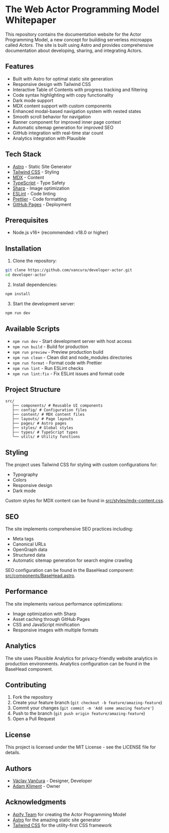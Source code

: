 # The Web Actor Programming Model Whitepaper

This repository contains the documentation website for the Actor Programming Model, a new concept for building serverless microapps called _Actors_. The site is built using Astro and provides comprehensive documentation about developing, sharing, and integrating Actors.

## Features

- Built with Astro for optimal static site generation
- Responsive design with Tailwind CSS
- Interactive Table of Contents with progress tracking and filtering
- Code syntax highlighting with copy functionality
- Dark mode support
- MDX content support with custom components
- Enhanced modal-based navigation system with nested states
- Smooth scroll behavior for navigation
- Banner component for improved inner page context
- Automatic sitemap generation for improved SEO
- GitHub integration with real-time star count
- Analytics integration with Plausible

## Tech Stack

- [Astro](https://astro.build) - Static Site Generator
- [Tailwind CSS](https://tailwindcss.com) - Styling
- [MDX](https://mdxjs.com) - Content
- [TypeScript](https://www.typescriptlang.org) - Type Safety
- [Sharp](https://sharp.pixelplumbing.com/) - Image optimization
- [ESLint](https://eslint.org/) - Code linting
- [Prettier](https://prettier.io/) - Code formatting
- [GitHub Pages](https://pages.github.com) - Deployment

## Prerequisites

- Node.js v16+ (recommended: v18.0 or higher)

## Installation

1. Clone the repository:

```bash
git clone https://github.com/vancura/developer-actor.git
cd developer-actor
```

2. Install dependencies:

```bash
npm install
```

3. Start the development server:

```bash
npm run dev
```

## Available Scripts

- `npm run dev` - Start development server with host access
- `npm run build` - Build for production
- `npm run preview` - Preview production build
- `npm run clean` - Clean dist and node_modules directories
- `npm run format` - Format code with Prettier
- `npm run lint` - Run ESLint checks
- `npm run lint:fix` - Fix ESLint issues and format code

## Project Structure

```text
src/
   ├── components/ # Reusable UI components
   ├── config/ # Configuration files
   ├── content/ # MDX content files
   ├── layouts/ # Page layouts
   ├── pages/ # Astro pages
   ├── styles/ # Global styles
   ├── types/ # TypeScript types
   └── utils/ # Utility functions
```

## Styling

The project uses Tailwind CSS for styling with custom configurations for:

- Typography
- Colors
- Responsive design
- Dark mode

Custom styles for MDX content can be found in [src/styles/mdx-content.css](src/styles/mdx-content.css).

## SEO

The site implements comprehensive SEO practices including:

- Meta tags
- Canonical URLs
- OpenGraph data
- Structured data
- Automatic sitemap generation for search engine crawling

SEO configuration can be found in the BaseHead component: [src/components/BaseHead.astro](src/components/BaseHead.astro).

## Performance

The site implements various performance optimizations:

- Image optimization with Sharp
- Asset caching through GitHub Pages
- CSS and JavaScript minification
- Responsive images with multiple formats

## Analytics

The site uses Plausible Analytics for privacy-friendly website analytics in production environments. Analytics configuration can be found in the BaseHead component.

## Contributing

1. Fork the repository
2. Create your feature branch (`git checkout -b feature/amazing-feature`)
3. Commit your changes (`git commit -m 'Add some amazing feature'`)
4. Push to the branch (`git push origin feature/amazing-feature`)
5. Open a Pull Request

## License

This project is licensed under the MIT License - see the LICENSE file for details.

## Authors

- [Václav Vančura](https://github.com/vancura) - Designer, Developer
- [Adam Kliment](https://github.com/netmilk) - Owner

## Acknowledgments

- [Apify Team](https://apify.com) for creating the Actor Programming Model
- [Astro](https://astro.build) for the amazing static site generator
- [Tailwind CSS](https://tailwindcss.com) for the utility-first CSS framework
